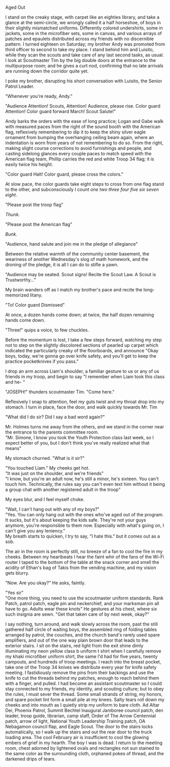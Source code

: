 Aged Out

I stand on the creaky stage, with carpet like an eighties library, and
take a glance at the semi-circle, we wrongly called it a half horseshoe,
of boys in their slightly mismatched uniforms. Differently colored
undershirts, some in jackets, some in the microfiber sets, some in
canvas, and various arrays of patches and epaulets distributed across my
friends with no discernible pattern. I turned eighteen on Saturday; my
brother Andy was promoted from third officer to second to take my place.
I stand behind him and Luisito, while they scan the scouts and take care
of any last second tasks, as usual. I look at Scoutmaster Tim by the big
double doors at the entrance to the multipurpose room; and he gives a
curt nod, confirming that no late arrivals are running down the corridor
quite yet.

I poke my brother, disrupting his short conversation with Luisito, the
Senior Patrol Leader.

"Whenever you're ready, Andy."

"Audience Attention! Scouts, Attention! Audience, please rise. Color
guard Attention! Color guard forward March! Scout Salute!"

Andy barks the orders with the ease of long practice; Logan and Gabe
walk with measured paces from the right of the sound booth with the
American flag, reflexively remembering to dip it to keep the shiny
silver eagle ornament from bumping the overhanging ceiling beam again,
where an indentation is worn from years of not remembering to do so.
From the right, making slight course corrections to avoid furnishings
and people, and casting sidelong glances every couple paces to match
speed with the American flag team, Phillip carries the red and white
Troop 34 flag; it is easily twice his height.

"Color guard Halt! Color guard, please cross the colors."

At slow pace, the color guards take eight steps to cross from one flag
stand to the other, and subconsciously I count *one two three four five
six seven eight*.

"Please post the troop flag"

*Thunk.*

"Please post the American flag"

*Bunk.*

"Audience, hand salute and join me in the pledge of allegiance"

Between the relative warmth of the community center basement, the
weariness of another Wednesday's slog of math homework, and the droning
of the pledge, it is all I can do to stifle a yawn.

"Audience may be seated. Scout signs! Recite the Scout Law. A Scout is
Trustworthy..."

My brain wanders off as I match my brother's pace and recite the
long-memorized litany.

"To! Color guard Dismissed"

At once, a dozen hands come down; at twice, the half dozen remaining
hands come down.

"Three!" quips a voice, to few chuckles.

Before the momentum is lost, I take a few steps forward, watching my
step not to step on the slightly discolored sections of pearled up
carpet which indicated the particularly creaky of the floorboards, and
announce "Okay boys, today, we're gonna go over knife safety, and you'll
get to keep the practice pocketknives if you pass."

I drop an arm across Liam's shoulder, a familiar gesture to us or any of
us friends in my troop, and begin to say "I remember when Liam took this
class and he- "

"JOSEPH!" thunders scoutmaster Tim. "Come here."

Reflexively I snap to attention, feel my guts twist and my throat drop
into my stomach. I turn in place, face the door, and walk quickly
towards Mr. Tim

"What did I do sir? Did I say a bad word again?"

Mr. Holmes turns me away from the others, and we stand in the corner
near the entrance to the parents committee room.\
"Mr. Simone, I know you took the Youth Protection class last week, so I
expect better of you, but I don't think you've really realized what that
means"

My stomach churned. "What is it sir?"

"You touched Liam." My cheeks get hot.\
"It was just on the shoulder, and we're friends"\
"I know, but you're an adult now, he's still a minor, he's sixteen. You
can't touch him. Technically, the rules say you can't even text him
without it being a group chat with another registered adult in the
troop"

My eyes blur, and I feel myself choke.

"Wait, I can't hang out with any of my boys?"\
"Yes. You can only hang out with the ones who've aged out of the
program. It sucks, but it's about keeping the kids safe. They're not
your guys anymore, you're responsible to them now. Especially with
what's going on, I can't give you any leniency."\
My breath starts to quicken, I try to say, "I hate this." but it comes
out as a sob.

The air in the room is perfectly still, no breeze of a fan to cool the
fire in my cheeks. Between my heartbeats I hear the faint whir of the
fans of the Wi-Fi router I taped to the bottom of the table at the snack
corner and smell the acidity of Ethan's bag of Takis from the vending
machine, and my vision gets blurry.

"Now. Are you okay?" He asks, faintly.

"Yes sir"\
"One more thing, you need to use the scoutmaster uniform standards. Rank
Patch, patrol patch, eagle pin and neckerchief, and your marksman pin
all have to go. Adults wear these knots" He gestures at his chest, where
six such insignia are sewn. "Get that taken care of by next week, okay?"

I say nothing, turn around, and walk slowly across the room, past the
still gathered half circle of waiting boys, the assembled ring of
folding tables arranged by patrol, the couches, and the church band's
rarely used spare amplifiers, and out of the one way plain brown door
that leads to the exterior stairs. I sit on the stairs, red light from
the exit shine dimly illuminating my neon yellow class b uniform t shirt
when I carefully remove my khaki microfiber uniform shirt, the same I'd
had for five years, twenty campouts, and hundreds of troop meetings. I
reach into the breast pocket, take one of the Troop 34 knives we
distribute every year for knife safety meeting. I fastidiously remove
the pins from their backings and use the knife to cut the threads behind
my patches, enough to reach behind them with a finger, and pulled. I had
become an assistant scoutmaster so I could stay connected to my friends,
my identity, and scouting culture; but to obey the rules, I must sever
the thread. Some small strands of string, my honors, and spare pocket
lint form a small pile at my knees. Salty tears roll down my cheeks and
into mouth as I quietly strip my uniform to bare cloth. Ad Altar Dei,
Phoenix Patrol, Summit Bechtel Inaugural Jamboree council patch, den
leader, troop guide, librarian, camp staff, Order of The Arrow
Centennial patch, arrow of light, National Youth Leadership Training
patch, OA Nebagamon council flap, and Eagle Scout. The door to the
stairs locks automatically, so I walk up the stairs and out the rear
door to the truck loading area. The cool February air is insufficient to
cool the glowing embers of grief in my hearth. The boy I was is dead. I
return to the meeting room, chest adorned by lightened ovals and
rectangles not sun stained to the same color as the surrounding cloth,
orphaned pokes of thread, and the darkened drips of tears.
